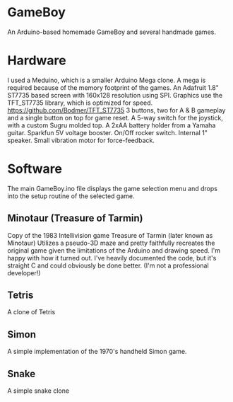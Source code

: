 # GameBoy
An Arduino-based homemade GameBoy and several handmade games.

# Hardware
I used a Meduino, which is a smaller Arduino Mega clone. A mega is required because of the memory footprint of the games.
An Adafruit 1.8" ST7735 based screen with 160x128 resolution using SPI.
Graphics use the TFT_ST7735 library, which is optimized for speed. https://github.com/Bodmer/TFT_ST7735
3 buttons, two for A & B gameplay and a single button on top for game reset.
A 5-way switch for the joystick, with a custom Sugru molded top.
A 2xAA battery holder from a Yamaha guitar.
Sparkfun 5V voltage booster.
On/Off rocker switch.
Internal 1" speaker.
Small vibration motor for force-feedback.

# Software
The main GameBoy.ino file displays the game selection menu and drops into the setup routine of the selected game.

## Minotaur (Treasure of Tarmin)
Copy of the 1983 Intellivision game Treasure of Tarmin (later known as Minotaur)
Utilizes a pseudo-3D maze and pretty faithfully recreates the original game given the limitations of the Arduino and drawing speed. I'm happy with how it turned out.
I've heavily documented the code, but it's straight C and could obviously be done better. (I'm not a professional developer!)

## Tetris
A clone of Tetris

## Simon
A simple implementation of the 1970's handheld Simon game.

## Snake
A simple snake clone
